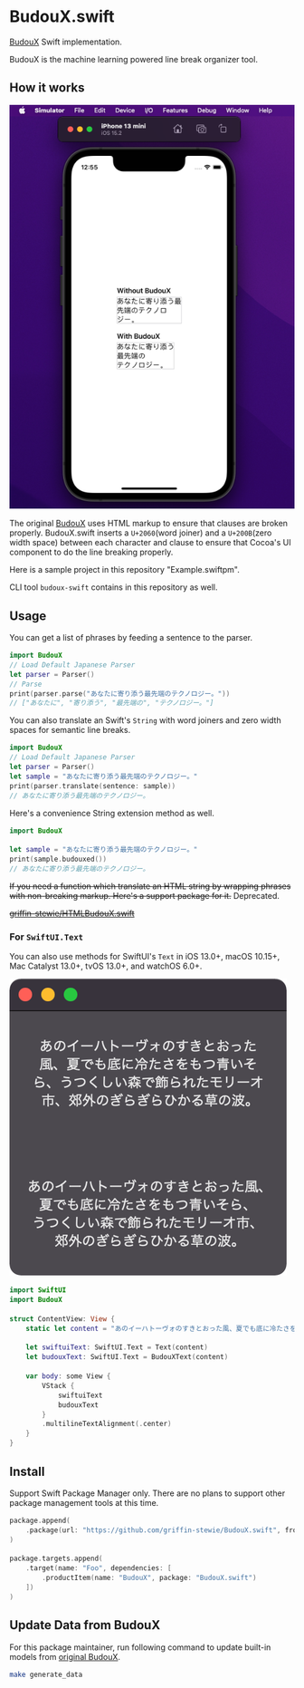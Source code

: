 # BudouX.swift

[BudouX](https://github.com/google/budoux) Swift implementation.

BudouX is the machine learning powered line break organizer tool.

## How it works

![](Docs/assets/sample.png)

The original [BudouX](https://github.com/google/budoux) uses HTML markup to ensure that clauses are broken properly. BudouX.swift inserts a `U+2060`(word joiner) and a `U+200B`(zero width space) between each character and clause to ensure that Cocoa's UI component to do the line breaking properly.

Here is a sample project in this repository "Example.swiftpm".

CLI tool `budoux-swift` contains in this repository as well.

## Usage

You can get a list of phrases by feeding a sentence to the parser.

```swift
import BudouX
// Load Default Japanese Parser
let parser = Parser()
// Parse
print(parser.parse("あなたに寄り添う最先端のテクノロジー。"))
// ["あなたに", "寄り添う", "最先端の", "テクノロジー。"]
```

You can also translate an Swift's `String` with word joiners and zero width spaces for semantic line breaks.

```swift
import BudouX
// Load Default Japanese Parser
let parser = Parser()
let sample = "あなたに寄り添う最先端のテクノロジー。"
print(parser.translate(sentence: sample))
// あ⁠な⁠た⁠に​寄⁠り⁠添⁠う​最⁠先⁠端⁠の​テ⁠ク⁠ノ⁠ロ⁠ジ⁠ー⁠。
```

Here's a convenience String extension method as well.

```swift
import BudouX

let sample = "あなたに寄り添う最先端のテクノロジー。"
print(sample.budouxed())
// あ⁠な⁠た⁠に​寄⁠り⁠添⁠う​最⁠先⁠端⁠の​テ⁠ク⁠ノ⁠ロ⁠ジ⁠ー⁠。
```

~~If you need a function which translate an HTML string by wrapping phrases with non-breaking markup. Here's a support package for it.~~ Deprecated.

~~[griffin-stewie/HTMLBudouX.swift](https://github.com/griffin-stewie/HTMLBudouX.swift)~~

### For `SwiftUI.Text`

You can also use methods for SwiftUI's `Text` in iOS 13.0+, macOS 10.15+, Mac Catalyst 13.0+, tvOS 13.0+, and watchOS 6.0+.

![](Docs/assets/swiftui.png)

```swift
import SwiftUI
import BudouX

struct ContentView: View {
    static let content = "あのイーハトーヴォのすきとおった風、夏でも底に冷たさをもつ青いそら、うつくしい森で飾られたモリーオ市、郊外のぎらぎらひかる草の波。"

    let swiftuiText: SwiftUI.Text = Text(content)
    let budouxText: SwiftUI.Text = BudouXText(content)
    
    var body: some View {
        VStack {
            swiftuiText
            budouxText
        }
        .multilineTextAlignment(.center)
    }
}
```

## Install

Support Swift Package Manager only. There are no plans to support other package management tools at this time.

```swift
package.append(
    .package(url: "https://github.com/griffin-stewie/BudouX.swift", from: "0.7.0")
)

package.targets.append(
    .target(name: "Foo", dependencies: [
        .productItem(name: "BudouX", package: "BudouX.swift")
    ])
)
```

## Update Data from BudouX

For this package maintainer, run following command to update built-in models from [original BudouX](https://github.com/google/budoux).

```sh
make generate_data 
```
